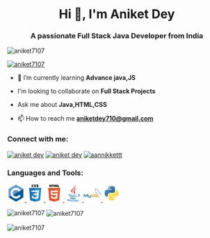 <h1 align="center">Hi 👋, I'm Aniket Dey</h1>
<h3 align="center">A passionate Full Stack Java Developer from India</h3>

<p align="left"> <img src="https://komarev.com/ghpvc/?username=aniket7107&label=Profile%20views&color=0e75b6&style=flat" alt="aniket7107" /> </p>

<p align="left"> <a href="https://github.com/ryo-ma/github-profile-trophy"><img src="https://github-profile-trophy.vercel.app/?username=aniket7107" alt="aniket7107" /></a> </p>

- 🌱 I’m currently learning **Advance java,JS**

- I'm looking to collaborate on **Full Stack Projects**

- Ask me about **Java,HTML,CSS**

- 📫 How to reach me **aniketdey710@gmail.com**

<h3 align="left">Connect with me:</h3>
<p align="left">
<a href="https://linkedin.com/in/aniket dey" target="blank"><img align="center" src="https://raw.githubusercontent.com/rahuldkjain/github-profile-readme-generator/master/src/images/icons/Social/linked-in-alt.svg" alt="aniket dey" height="30" width="40" /></a>
<a href="https://fb.com/aniket dey" target="blank"><img align="center" src="https://raw.githubusercontent.com/rahuldkjain/github-profile-readme-generator/master/src/images/icons/Social/facebook.svg" alt="aniket dey" height="30" width="40" /></a>
<a href="https://instagram.com/aannikkettt" target="blank"><img align="center" src="https://raw.githubusercontent.com/rahuldkjain/github-profile-readme-generator/master/src/images/icons/Social/instagram.svg" alt="aannikkettt" height="30" width="40" /></a>
</p>

<h3 align="left">Languages and Tools:</h3>
<p align="left"> <a href="https://www.cprogramming.com/" target="_blank" rel="noreferrer"> <img src="https://raw.githubusercontent.com/devicons/devicon/master/icons/c/c-original.svg" alt="c" width="40" height="40"/> </a> <a href="https://www.w3schools.com/css/" target="_blank" rel="noreferrer"> <img src="https://raw.githubusercontent.com/devicons/devicon/master/icons/css3/css3-original-wordmark.svg" alt="css3" width="40" height="40"/> </a> <a href="https://www.w3.org/html/" target="_blank" rel="noreferrer"> <img src="https://raw.githubusercontent.com/devicons/devicon/master/icons/html5/html5-original-wordmark.svg" alt="html5" width="40" height="40"/> </a> <a href="https://www.java.com" target="_blank" rel="noreferrer"> <img src="https://raw.githubusercontent.com/devicons/devicon/master/icons/java/java-original.svg" alt="java" width="40" height="40"/> </a> <a href="https://www.mysql.com/" target="_blank" rel="noreferrer"> <img src="https://raw.githubusercontent.com/devicons/devicon/master/icons/mysql/mysql-original-wordmark.svg" alt="mysql" width="40" height="40"/> </a> <a href="https://www.python.org" target="_blank" rel="noreferrer"> <img src="https://raw.githubusercontent.com/devicons/devicon/master/icons/python/python-original.svg" alt="python" width="40" height="40"/> </a> </p>

<p><img align="left" src="https://github-readme-stats.vercel.app/api/top-langs?username=aniket7107&show_icons=true&locale=en&layout=compact" alt="aniket7107" /></p>

<p>&nbsp;<img align="center" src="https://github-readme-stats.vercel.app/api?username=aniket7107&show_icons=true&locale=en" alt="aniket7107" /></p>

<p><img align="center" src="https://github-readme-streak-stats.herokuapp.com/?user=aniket7107&" alt="aniket7107" /></p>
